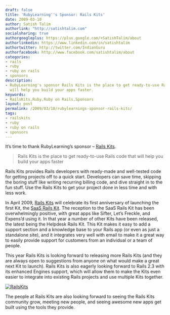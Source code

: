 ```yaml
---
draft: false
title: 'RubyLearning''s Sponsor: Rails Kits'
date: 2009-03-10
author: Satish Talim
authorlink: "http://satishtalim.com"
socialsharing: true
authorgoogleplus: https://plus.google.com/+SatishTalim/about
authorlinkedin: https://www.linkedin.com/in/satishtalim
authortwitter: http://twitter.com/IndianGuru
authorfacebook: http://www.facebook.com/satishtalim/about
categories:
- rails
- ruby
- ruby on rails
- sponsors
description:
- RubyLearning's sponsor Rails Kits is the place to get ready-to-use Rails code that
  will help you build your apps faster.
keywords:
- RailsKits,Ruby,Ruby on Rails,Sponsors
layout: post
permalink: /2009/03/10/rubylearnings-sponsor-rails-kits/
tags:
- railskits
- ruby
- ruby on rails
- sponsors
---
```

It’s time to thank RubyLearning’s sponsor – [Rails
Kits](http://railskits.com/).

> Rails Kits is the place to get ready-to-use Rails code that will help
> you build your apps faster
<!--more-->
Rails Kits provides Rails developers with ready-made and well-tested
code for getting projects off to a quick start. Developers can save
time, skipping the boring stuff like writing recurring billing code, and
dive straight in to the fun stuff. Use the Rails Kits to get your
project done in less time and with less work.

In April 2009, [Rails Kits](http://railskits.com/) will celebrate its
first anniversary of launching the first Kit, the [SaaS Rails
Kit](http://railskits.com/saas/). The reception to the SaaS Rails Kit
has been overwhelmingly positive, with great apps like Sifter, Let’s
Freckle, and Expens’d using it. In that year a number of other Kits have
been released, the latest being the Helpdesk Rails Kit. This Kit makes
it easy to add a support section and a knowledge base to your Rails app
(or even as just a standalone site), and it integrates very well with
email to make it a great way to easily provide support for customers
from an individual or a team of people.

This year Rails Kits is looking forward to releasing more Rails Kits
(and they are always open to suggestions from anyone on what would make
a great next Kit to launch). Rails Kits is also eagerly looking forward
to Rails 2.3 with its enhanced Engines support, which will allow them to
make the Kits even easier to integrate into existing Rails projects and
use multiple Kits together.

[![RailsKits](http://rubylearning.com/images/railskits_logo_125x125.gif)](http://railskits.com/)

The people at Rails Kits are also looking forward to seeing the Rails
Kits community grow, meeting new people, and seeing awesome new apps get
built using the tools they provide.

